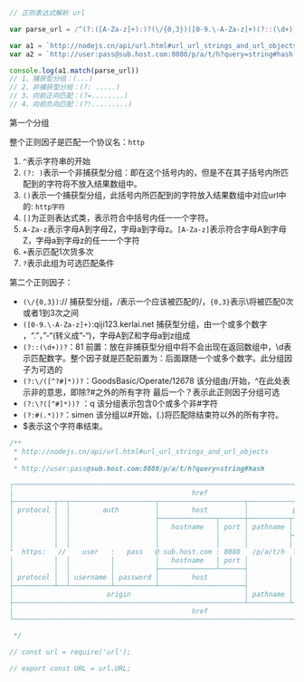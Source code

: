 

```js
// 正则表达式解析 url

var parse_url = /^(?:([A-Za-z]+):)?(\/{0,3})([0-9.\-A-Za-z]+)(?::(\d+))?(?:\/([^?#]*))?(?:\?([^#]*))?(?:#(.*))?$/;

var a1 = `http://nodejs.cn/api/url.html#url_url_strings_and_url_objects`
var a2 = `http://user:pass@sub.host.com:8080/p/a/t/h?query=string#hash`

console.log(a1.match(parse_url))
// 1、捕获型分组：(...)
// 2、非捕获型分组：(?: .....)
// 3、向前正向匹配：(?=........)
// 4、向前负向匹配：(?!.........)
```

第一个分组

整个正则因子是匹配一个协议名：`http`

1. `^`表示字符串的开始
2. `(?: )`表示一个非捕获型分组：即在这个括号内的，但是不在其子括号内所匹配到的字符将不放入结果数组中。
3. `()`表示一个捕获型分组，此括号内所匹配到的字符放入结果数组中对应url中的: `http字符`
4. `[]`为正则表达式类，表示符合中括号内任一一个字符。
5. `A-Za-z`表示字母A到字母Z，字母a到字母z。`[A-Za-z]`表示符合字母A到字母Z，字母a到字母z的任一一个字符
6. `+`表示匹配1次货多次
7. `?`表示此组为可选匹配条件

第二个正则因子：

- `(\/{0,3})`://
    捕获型分组，\/表示一个应该被匹配的/，`{0,3}`表示\将被匹配0次或者1到3次之间
- `([0-9.\-A-Za-z]+)`:qiji123.kerlai.net
    捕获型分组，由一个或多个数字 ，“.”，”\-“(转义成”-“)，字母A到Z和字母a到z组成
- `(?::(\d+))?`：81
    前置：放在非捕获型分组中将不会出现在返回数组中，\d表示匹配数字。整个因子就是匹配前置为：后面跟随一个或多个数字。此分组因子为可选的
- `(?:\/([^?#]*))?`：GoodsBasic/Operate/12678
    该分组由/开始，^在此处表示非的意思，即除?#之外的所有字符 最后一个？表示此正则因子分组可选
- `(?:\?([^#]*))?` ：q
    该分组表示包含0个或多个非#字符
- `(?:#(.*))?`：simen
    该分组以#开始，(.)将匹配除结束符以外的所有字符。
- $表示这个字符串结束。

```js
/**
 * http://nodejs.cn/api/url.html#url_url_strings_and_url_objects
 *
 * http://user:pass@sub.host.com:8080/p/a/t/h?query=string#hash

┌─────────────────────────────────────────────────────────────────────────────────────────────┐
│                                            href                                             │
├──────────┬──┬─────────────────────┬─────────────────────┬───────────────────────────┬───────┤
│ protocol │  │        auth         │        host         │           path            │ hash  │
│          │  │                     ├──────────────┬──────┼──────────┬────────────────┤       │
│          │  │                     │   hostname   │ port │ pathname │     search     │       │
│          │  │                     │              │      │          ├─┬──────────────┤       │
│          │  │                     │              │      │          │ │    query     │       │
"  https:   //    user   :   pass   @ sub.host.com : 8080   /p/a/t/h  ?  query=string   #hash "
│          │  │          │          │   hostname   │ port │          │                │       │
│          │  │          │          ├──────────────┴──────┤          │                │       │
│ protocol │  │ username │ password │        host         │          │                │       │
├──────────┴──┴──────────┴──────────┴─────────────────────┤          │                │       │
│                       origin                            │ pathname │     search     │ hash  │
├─────────────────────────────────────────────────────────┴──────────┴────────────────┴───────┤
│                                            href                                             │
└─────────────────────────────────────────────────────────────────────────────────────────────┘

 */

// const url = require('url');

// export const URL = url.URL;
```
